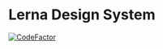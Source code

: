 # Lerna Design System
[![CodeFactor](https://www.codefactor.io/repository/github/siyual-park/lerna-design-system/badge)](https://www.codefactor.io/repository/github/siyual-park/lerna-design-system)
